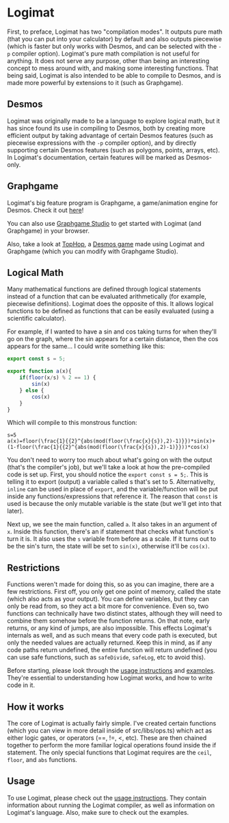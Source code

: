 # Logimat

First, to preface, Logimat has two "compilation modes". It outputs pure math (that you can put into your calculator) by
default and also outputs piecewise (which is faster but only works with Desmos, and can be selected with the `-p`
compiler option). Logimat's pure math compilation is not useful for anything. It does not serve any purpose, other than
being an interesting concept to mess around with, and making some interesting functions. That being said, Logimat is
also intended to be able to compile to Desmos, and is made more powerful by extensions to it (such as Graphgame).

## Desmos

Logimat was originally made to be a language to explore logical math, but it has since found its use in compiling to
Desmos, both by creating more efficient output by taking advantage of certain Desmos features (such as piecewise
expressions with the `-p` compiler option), and by directly supporting certain Desmos features (such as polygons,
points, arrays, etc). In Logimat's documentation, certain features will be marked as Desmos-only.

## Graphgame

Logimat's big feature program is Graphgame, a game/animation engine for Desmos. Check it
out [here](https://github.com/uellenberg/Graphgame.git)!

You can also use [Graphgame Studio](https://graphgame.js.org) to get started with Logimat (and Graphgame) in your browser.

Also, take a look at [TopHop](https://github.com/uellenberg/TopHop.git), a [Desmos game](https://www.desmos.com/calculator/lqr66vwfgf) made using Logimat and Graphgame
(which you can modify with Graphgame Studio).

## Logical Math

Many mathematical functions are defined through logical statements instead of a function that can be evaluated
arithmetically (for example, piecewise definitions). Logimat does the opposite of this. It allows logical functions to
be defined as functions that can be easily evaluated (using a scientific calculator).

For example, if I wanted to have a sin and cos taking turns for when they'll go on the graph, where the sin appears for
a certain distance, then the cos appears for the same... I could write something like this:

```ts
export const s = 5;

export function a(x){
    if(floor(x/s) % 2 == 1) {
        sin(x)
    } else {
        cos(x)
    }
}
```

Which will compile to this monstrous function:

```
s=5
a(x)=floor(\frac{1}{{2}^{abs(mod(floor(\frac{x}{s}),2)-1)}})*sin(x)+(1-floor(\frac{1}{{2}^{abs(mod(floor(\frac{x}{s}),2)-1)}}))*cos(x)
```

You don't need to worry too much about what's going on with the output (that's the compiler's job), but we'll take a
look at how the pre-compiled code is set up.
First, you should notice the `export const s = 5;`. This is telling it to export (output) a variable called s that's set
to 5. Alternativelty, `inline` can be used in place of `export`, and the variable/function will be put inside any
functions/expressions that reference it. The reason that `const` is used is because the only mutable variable is the
state (but we'll get into that later).

Next up, we see the main function, called `a`. It also takes in an argument of `x`. Inside this function, there's an if
statement that checks what function's turn it is. It also uses the `s` variable from before as a scale. If it turns out
to be the sin's turn, the state will be set to `sin(x)`, otherwise it'll be `cos(x)`.

## Restrictions

Functions weren't made for doing this, so as you can imagine, there are a few restrictions. First off, you only get one
point of memory, called the state (which also acts as your output). You can define variables, but they can only be read
from, so they act a bit more for convenience. Even so, two functions can technically have two distinct states, although
they will need to combine them somehow before the function returns. On that note, early returns, or any kind of jumps,
are also impossible. This effects Logimat's internals as well, and as such means that every code path is executed, but
only the needed values are actually returned. Keep this in mind, as if any code paths return undefined, the entire
function will return undefined (you can use safe functions, such as `safeDivide`, `safeLog`, etc to avoid this).

Before starting, please look through the [usage instructions](docs/USAGE.md) and [examples](examples/).
They're essential to understanding how Logimat works, and how to write code in it.

## How it works

The core of Logimat is actually fairly simple. I've created certain functions (which you can view in more detail inside
of src/libs/ops.ts) which act as either logic gates, or operators (==, !=, <, etc). These are then chained together to
perform the more familiar logical operations found inside the if statement. The only special functions that Logimat
requires are the `ceil`, `floor`, and `abs` functions.

## Usage

To use Logimat, please check out the [usage instructions](docs/USAGE.md). They contain information about running the
Logimat compiler, as well as information on Logimat's language. Also, make sure to check out the examples.
